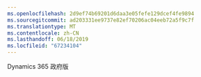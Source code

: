 ```yaml
---
ms.openlocfilehash: 2d9ef74b69201d6daa3e05fefe129dcef4fe9894
ms.sourcegitcommit: ad203331ee9737e82ef70206ac04eeb72a5f9c7f
ms.translationtype: MT
ms.contentlocale: zh-CN
ms.lasthandoff: 06/18/2019
ms.locfileid: "67234104"
---
```

Dynamics 365 政府版